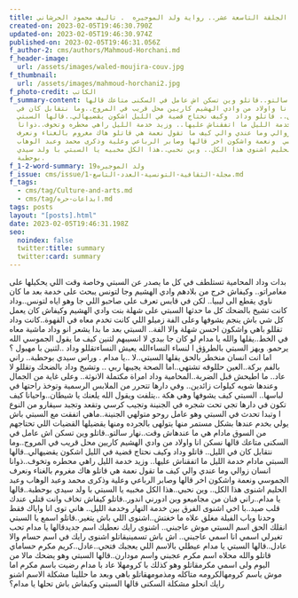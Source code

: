 ```yaml
---
title: الجلقة التاسعة عشر.. رواية ولد الموجيره  . تاليف محمود الحرشاني
created-on: 2023-02-05T19:46:30.790Z
updated-on: 2023-02-05T19:46:30.974Z
published-on: 2023-02-05T19:46:31.056Z
f_author-2: cms/authors/Mahmoud-Horchani.md
f_header-image:
  url: /assets/images/waled-moujira-couv.jpg
f_thumbnail:
  url: /assets/images/mahmoud-horchani2.jpg
f_photo-credit: الكاتب
f_summary-content: نهار سالتو..قاتلو وين تسكن اش عامل في السكنى متاعك قالها
  نسكن  انا واولاد من وادي الهشيم كاريين محل قريب في المروج..وما نتقابل كان في
  الليل.. قاتلو وداد  وكيف نحتاج قضية في الليل اشكون يقضيهالي..قالها السبتي
  مادام خدمة الليل ما اتفقناش عليها.. وزيد خدمة الليل راهي محطره وتخوف..ذوانا
  انسان زوالي وما عندي والي كيف ما تقول نعمة هي قاتلو هاك مغروم بالغناء ونعرف
  الجموسي  ونعمة واشكون اخر قالها وصابر الرباعي وعلية وذكرى محمد وعبد الوهاب
  وعبد الحليم اشنوى هذا الكل.. وين نحبي..هذا الكل مخبيه يا السبتي با ولد سيدي
  بوحطبة.
f_1-2-word-summary: ولد الموجيره19
f_issue: cms/issue/مجلة-الثقافية-التونسية-العدد-التاسع-1.md
f_tags:
  - cms/tag/Culture-and-arts.md
  - cms/tag/ابداعات-حره.md
tags: posts
layout: "[posts].html"
date: 2023-02-05T19:46:31.198Z
seo:
  noindex: false
  twitter:title: summary
  twitter:card: summary
---
```

بدات وداد المحامية تستلطف في كل ما يصدر عن السبتي وخاصة وقت اللي يحكيلها على مغامراتو.. وكيفاش خرج من بلادهم وادي الهشيم  وجا لتونس يبحث على خدمة بعد ما كان ناوي يقطع الى ليبيا.. لكن في قابس تعرف على صاحبو اللي جا وهو اياه لتونس..وداد كانت تشيخ بالضحك كل ما حدثها السبتي على شهلة بنت وادي الهشيم وكيفاش كان يعمل كل شي باش ينجم يشوفها وعلى الفة زميلو اللي كانت تخدم معاه في القهوة..كانت وداد تقللو باهي واشكون احسن شهلة والا الفة.. السبتي بعد ما بدا يشعر انو وداد ماشية معاه في الخط..يقلها والله يا مدام لو كان جا بيدي لا انسيبهم لثنين كيف ما يقول الجموسي الله يرحمو. ويهز السبتي بالطرؤق ا لنساء النساءالله يعيش النساءتقللو وداد ..لثنين با مهبول ؟ اما انت انسان منخطر بالحق يقلها السبتي..لا ..يا مدام . وراس سيدي بوحطبة.. راني بالفم بركة..العين حللوفه تشتهي..اما الصحة يجيبها ربي .. وتشيخ وداد بالضحك وتقللو لا عاد.. ما اطيحش قبل الضربة..المحامية وداد امراة مكتملة الانوثة.. وعلى غاية من الجمال وعندها شويه كيلوات زائدين.. وفي دارها تتحرر من الملابس الرسمية وتوخذ راحتها في لباسها.. السبتي كيف يشوفها وهي هكة ..يتلفت ويقول الله يلعنك يا شيطان..واحيانا كيف تكون في دارها تجي تحت شجره في الجنينة وتجيب كرسي وتقعد وتجبد سيقارو من النوع ا وتبدا تحدث في السبتي وهو عامل روحو متولهي الجنينة..ماهي اتفقت مع السبتي باش يولي بخدم عندها بشكل مستمر منها يتولهى بالجرده ومنها يقضيلها القضيات اللي تحتاجهم من السوق مادام هي ما عندهاش وقت..نهار سالتو..قاتلو وين تسكن اش عامل في السكنى متاعك قالها نسكن  انا واولاد من وادي الهشيم كاريين محل قريب في المروج..وما نتقابل كان في الليل.. قاتلو وداد  وكيف نحتاج قضية في الليل اشكون يقضيهالي..قالها السبتي مادام خدمة الليل ما اتفقناش عليها.. وزيد خدمة الليل راهي محطره وتخوف..ذوانا انسان زوالي وما عندي والي كيف ما تقول نعمة هي قاتلو هاك مغروم بالغناء ونعرف الجموسي  ونعمة واشكون اخر قالها وصابر الرباعي وعلية وذكرى محمد وعبد الوهاب وعبد الحليم اشنوى هذا الكل.. وين نحبي..هذا الكل مخبيه يا السبتي با ولد سيدي بوحطبة..قالها يا مدام..راني فنان من مجاميعو وبن ادورني اندور..قاتلو كيفاش تخاف وانت قتلي عندك قلب صيد..با اخي اشنوى الفرق بين خدمة النهار وخدمة الليل.. هاني توى انا واياك فقط وحدنا وباب الفيلة مغلق علاه ما خغتش..اشنوى اللي باش يتغير..قاتلو اسمع يا السبتي انقلك الحق اسم السبتي موش عاجبني.. اشنوى رايك نعطيك اسم جديدقالها يا مدام تحب تغيرلي اسمي انا اسمي عاجبني.. اش باش تسمينيقاتلو اشنوى رايك في اسم حسام والا عادل..قالها السبتي يا مدام عيطلي بالاسم اللي يعجبك  فتحي..عادل..كريم  مكرم حساماي قاتلو والله محلاه اسم مكرم عجبني واسم مودارن..قالها السبتي وهو يضحك مالا من اليوم ولى اسمي مكرمقاتلو وهو كذلك با  كرومهلا عاد با مدام رضيت باسم مكرم اما موش ياسم كرومهالكرومه متاكله ومذمومهقاتلو باهي وبعد ما حللينا مشكلة الاسم اشنو رايك انحلو مشكلة السكنى قالها  السبتي  وكبفاش باش تحلها يا مدام؟
